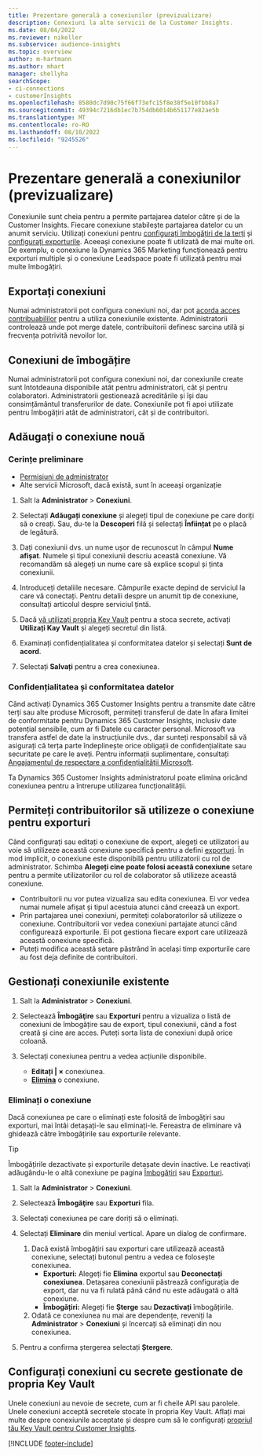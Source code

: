 ```yaml
---
title: Prezentare generală a conexiunilor (previzualizare)
description: Conexiuni la alte servicii de la Customer Insights.
ms.date: 08/04/2022
ms.reviewer: nikeller
ms.subservice: audience-insights
ms.topic: overview
author: m-hartmann
ms.author: mhart
manager: shellyha
searchScope:
- ci-connections
- customerInsights
ms.openlocfilehash: 8580dc7d90c75f66f73efc15f8e38f5e10fbb8a7
ms.sourcegitcommit: 49394c7216db1ec7b754db6014b651177e82ae5b
ms.translationtype: MT
ms.contentlocale: ro-RO
ms.lasthandoff: 08/10/2022
ms.locfileid: "9245526"
---
```

# <a name="connections-preview-overview"></a>Prezentare generală a conexiunilor (previzualizare)

Conexiunile sunt cheia pentru a permite partajarea datelor către și de la Customer Insights. Fiecare conexiune stabilește partajarea datelor cu un anumit serviciu. Utilizați conexiuni pentru [configurați îmbogățiri de la terți](enrichment-hub.md) și [configurați exporturile](export-destinations.md). Aceeași conexiune poate fi utilizată de mai multe ori. De exemplu, o conexiune la Dynamics 365 Marketing funcționează pentru exporturi multiple și o conexiune Leadspace poate fi utilizată pentru mai multe îmbogățiri.

## <a name="export-connections"></a>Exportați conexiuni

Numai administratorii pot configura conexiuni noi, dar pot [acorda acces contribuabililor](#allow-contributors-to-use-a-connection-for-exports) pentru a utiliza conexiunile existente. Administratorii controlează unde pot merge datele, contribuitorii definesc sarcina utilă și frecvența potrivită nevoilor lor.

## <a name="enrichment-connections"></a>Conexiuni de îmbogățire

Numai administratorii pot configura conexiuni noi, dar conexiunile create sunt întotdeauna disponibile atât pentru administratori, cât și pentru colaboratori. Administratorii gestionează acreditările și își dau consimțământul transferurilor de date. Conexiunile pot fi apoi utilizate pentru îmbogățiri atât de administratori, cât și de contribuitori.

## <a name="add-a-new-connection"></a>Adăugați o conexiune nouă

### <a name="prerequisites"></a>Cerințe preliminare

- [Permisiuni de administrator](permissions.md)
- Alte servicii Microsoft, dacă există, sunt în aceeași organizație

1. Salt la **Administrator** > **Conexiuni**.

1. Selectați **Adăugați conexiune** și alegeți tipul de conexiune pe care doriți să o creați. Sau, du-te la **Descoperi** filă și selectați **Înființat** pe o placă de legătură.

1. Dați conexiunii dvs. un nume ușor de recunoscut în câmpul **Nume afișat**. Numele și tipul conexiunii descriu această conexiune. Vă recomandăm să alegeți un nume care să explice scopul și ținta conexiunii.

1. Introduceți detaliile necesare. Câmpurile exacte depind de serviciul la care vă conectați. Pentru detalii despre un anumit tip de conexiune, consultați articolul despre serviciul țintă.

1. Dacă [vă utilizați propria Key Vault](use-azure-key-vault.md) pentru a stoca secrete, activați **Utilizați Kay Vault** și alegeți secretul din listă.

1. Examinați confidențialitatea și conformitatea datelor și selectați **Sunt de acord**.

1. Selectați **Salvați** pentru a crea conexiunea.

### <a name="data-privacy-and-compliance"></a>Confidențialitatea și conformitatea datelor

Când activați Dynamics 365 Customer Insights pentru a transmite date către terți sau alte produse Microsoft, permiteți transferul de date în afara limitei de conformitate pentru Dynamics 365 Customer Insights, inclusiv date potențial sensibile, cum ar fi Datele cu caracter personal. Microsoft va transfera astfel de date la instrucțiunile dvs., dar sunteți responsabil să vă asigurați că terța parte îndeplinește orice obligații de confidențialitate sau securitate pe care le aveți. Pentru informații suplimentare, consultați [Angajamentul de respectare a confidențialității Microsoft](https://go.microsoft.com/fwlink/?linkid=396732).

Ta Dynamics 365 Customer Insights administratorul poate elimina oricând conexiunea pentru a întrerupe utilizarea funcționalității.

## <a name="allow-contributors-to-use-a-connection-for-exports"></a>Permiteți contribuitorilor să utilizeze o conexiune pentru exporturi

Când configurați sau editați o conexiune de export, alegeți ce utilizatori au voie să utilizeze această conexiune specifică pentru a defini [exporturi](export-destinations.md). În mod implicit, o conexiune este disponibilă pentru utilizatorii cu rol de administrator. Schimba **Alegeți cine poate folosi această conexiune** setare pentru a permite utilizatorilor cu rol de colaborator să utilizeze această conexiune.

- Contribuitorii nu vor putea vizualiza sau edita conexiunea. Ei vor vedea numai numele afișat și tipul acestuia atunci când creează un export.
- Prin partajarea unei conexiuni, permiteți colaboratorilor să utilizeze o conexiune. Contribuitorii vor vedea conexiuni partajate atunci când configurează exporturile. Ei pot gestiona fiecare export care utilizează această conexiune specifică.
- Puteți modifica această setare păstrând în același timp exporturile care au fost deja definite de contribuitori.

## <a name="manage-existing-connections"></a>Gestionați conexiunile existente

1. Salt la **Administrator** > **Conexiuni**.

1. Selectează **Îmbogăţire** sau **Exporturi** pentru a vizualiza o listă de conexiuni de îmbogățire sau de export, tipul conexiunii, când a fost creată și cine are acces. Puteți sorta lista de conexiuni după orice coloană.

1. Selectați conexiunea pentru a vedea acțiunile disponibile.

   - **Editați | ×** conexiunea.
   - [**Elimina**](#remove-a-connection) o conexiune.

### <a name="remove-a-connection"></a>Eliminați o conexiune

Dacă conexiunea pe care o eliminați este folosită de îmbogățiri sau exporturi, mai întâi detașați-le sau eliminați-le. Fereastra de eliminare vă ghidează către îmbogățirile sau exporturile relevante.

> [!TIP]
> Îmbogățirile dezactivate și exporturile detașate devin inactive. Le reactivați adăugându-le o altă conexiune pe pagina [Îmbogățiri](enrichment-hub.md) sau [Exporturi](export-destinations.md).

1. Salt la **Administrator** > **Conexiuni**.

1. Selectează **Îmbogăţire** sau **Exporturi** fila.

1. Selectați conexiunea pe care doriți să o eliminați.

1. Selectați **Eliminare** din meniul vertical. Apare un dialog de confirmare.

   1. Dacă există îmbogățiri sau exporturi care utilizează această conexiune, selectați butonul pentru a vedea ce folosește conexiunea.
      - **Exporturi:** Alegeți fie **Elimina** exportul sau **Deconectați conexiunea**. Detașarea conexiunii păstrează configurația de export, dar nu va fi rulată până când nu este adăugată o altă conexiune.
      - **Îmbogățiri:** Alegeți fie **Șterge** sau **Dezactivați** îmbogățirile.
   1. Odată ce conexiunea nu mai are dependențe, reveniți la **Administrator** > **Conexiuni** și încercați să eliminați din nou conexiunea.

1. Pentru a confirma ștergerea selectați **Ștergere**.

## <a name="set-up-connections-with-secrets-managed-by-your-own-key-vault"></a>Configurați conexiuni cu secrete gestionate de propria Key Vault

Unele conexiuni au nevoie de secrete, cum ar fi cheile API sau parolele. Unele conexiuni acceptă secretele stocate în propria Key Vault. Aflați mai multe despre conexiunile acceptate și despre cum să le configurați [propriul tău Key Vault pentru Customer Insights](use-azure-key-vault.md).

[!INCLUDE [footer-include](includes/footer-banner.md)]
